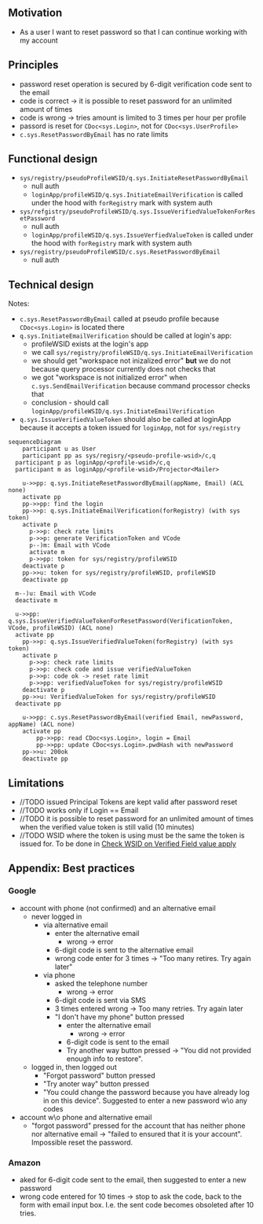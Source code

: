 ## Motivation
- As a user I want to reset password so that I can continue working with my account

## Principles
- password reset operation is secured by 6-digit verification code sent to the email
- code is correct -> it is possible to reset password for an unlimited amount of times
- code is wrong -> tries amount is limited to 3 times per hour per profile
- passord is reset for `CDoc<sys.Login>`, not for `CDoc<sys.UserProfile>`
- `c.sys.ResetPasswordByEmail` has no rate limits

## Functional design
- `sys/registry/pseudoProfileWSID/q.sys.InitiateResetPasswordByEmail`
  - null auth
  - `loginApp/profileWSID/q.sys.InitiateEmailVerification` is called under the hood with `forRegistry` mark with system auth
- `sys/refgistry/pseudoProfileWSID/q.sys.IssueVerifiedValueTokenForResetPassword`
  - null auth
  - `loginApp/profileWSID/q.sys.IssueVerfiedValueToken` is called under the hood with `forRegistry` mark with system auth
- `sys/registry/pseudoProfileWSID/c.sys.ResetPasswordByEmail`
  - null auth

## Technical design
Notes:
- `c.sys.ResetPasswordByEmail` called at pseudo profile because `CDoc<sys.Login>` is located there
- `q.sys.InitiateEmailVerification` should be called at login's app:
  - profileWSID exists at the login's app
  - we call `sys/registry/profileWSID/q.sys.InitiateEmailVerification`
  - we should get "workspace not inizalized error" **but** we do not because query processor currently does not checks that
  - we got "workspace is not initialized error" when `c.sys.SendEmailVerification` because command processor checks that
  - conclusion - should call `loginApp/profileWSID/q.sys.InitiateEmailVerification`
- `q.sys.IssueVerifiedValueToken` should also be called at loginApp because it accepts a token issued for `loginApp`, not for `sys/registry`
```mermaid
sequenceDiagram
	participant u as User
	participant pp as sys/regisry/<pseudo-profile-wsid>/c,q
  participant p as loginApp/<profile-wsid>/c,q
  participant m as loginApp/<profile-wsid>/Projector<Mailer>

	u->>pp: q.sys.InitiateResetPasswordByEmail(appName, Email) (ACL none)
	activate pp
    pp->>pp: find the login
    pp->>p: q.sys.InitiateEmailVerification(forRegistry) (with sys token)
    activate p
      p->>p: check rate limits
      p->>p: generate VerificationToken and VCode
      p--)m: Email with VCode
      activate m
      p->>pp: token for sys/registry/profileWSID
    deactivate p
    pp->>u: token for sys/registry/profileWSID, profileWSID
	deactivate pp

  m--)u: Email with VCode
  deactivate m

  u->>pp: q.sys.IssueVerifiedValueTokenForResetPassword(VerificationToken, VCode, profileWSID) (ACL none)
  activate pp
    pp->>p: q.sys.IssueVerifiedValueToken(forRegistry) (with sys token)
    activate p
      p->>p: check rate limits
      p->>p: check code and issue verifiedValueToken
      p->>p: code ok -> reset rate limit
      p->>pp: verifiedValueToken for sys/registry/profileWSID
    deactivate p
    pp->>u: VerifiedValueToken for sys/registry/profileWSID
  deactivate pp

	u->>pp: c.sys.ResetPasswordByEmail(verified Email, newPassword, appName) (ACL none)
	activate pp
		pp->>pp: read CDoc<sys.Login>, login = Email
		pp->>pp: update CDoc<sys.Login>.pwdHash with newPassword
    pp->>u: 200ok
	deactivate pp
```

## Limitations
- //TODO issued Principal Tokens are kept valid after password reset
- //TODO works only if Login == Email
- //TODO it is possible to reset password for an unlimited amount of times when the verified value token is still valid (10 minutes)
- //TODO WSID where the token is using must  be the same the token is issued for. To be done in [Check WSID on Verified Field value apply](https://dev.heeus.io/launchpad/#!25720)

## Appendix: Best practices
### Google
- account with phone (not confirmed) and an alternative email
  - never logged in
    - via alternative email
      - enter the alternative email
        - wrong -> error
      - 6-digit code is sent to the alternative email
      - wrong code enter for 3 times -> "Too many retires. Try again later"
    - via phone
      - asked the telephone number
          -  wrong -> error
      -  6-digit code is sent via SMS
      -  3 times entered wrong -> Too many retries. Try again later
      -  "I don't have my phone" button pressed
          - enter the alternative email
            - wrong -> error
          - 6-digit code is sent to the email
          - Try another way button pressed -> "You did not provided enough info to restore".
  - logged in, then logged out
    - "Forgot password" button pressed
    - "Try anoter way" button pressed
    - "You could change the password because you have already log in on this device". Suggested to enter a new password w\o any codes
- account w\o phone and alternative email
  - "forgot password" pressed for the account that has neither phone nor alternative email -> "failed to ensured that it is your account". Impossible reset the password.

### Amazon
- aked for 6-digit code sent to the email, then suggested to enter a new password
- wrong code entered for 10 times -> stop to ask the code, back to the form with email input box. I.e. the sent code becomes obsoleted after 10 tries.
